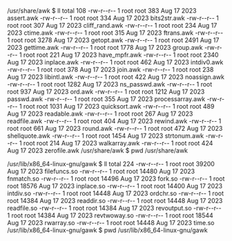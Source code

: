 /usr/share/awk $ ll
total 108
-rw-r--r-- 1 root root  383 Aug 17  2023 assert.awk
-rw-r--r-- 1 root root  334 Aug 17  2023 bits2str.awk
-rw-r--r-- 1 root root  307 Aug 17  2023 cliff_rand.awk
-rw-r--r-- 1 root root  234 Aug 17  2023 ctime.awk
-rw-r--r-- 1 root root  315 Aug 17  2023 ftrans.awk
-rw-r--r-- 1 root root 3278 Aug 17  2023 getopt.awk
-rw-r--r-- 1 root root 2491 Aug 17  2023 gettime.awk
-rw-r--r-- 1 root root 1778 Aug 17  2023 group.awk
-rw-r--r-- 1 root root  221 Aug 17  2023 have_mpfr.awk
-rw-r--r-- 1 root root 2340 Aug 17  2023 inplace.awk
-rw-r--r-- 1 root root  462 Aug 17  2023 intdiv0.awk
-rw-r--r-- 1 root root  378 Aug 17  2023 join.awk
-rw-r--r-- 1 root root  238 Aug 17  2023 libintl.awk
-rw-r--r-- 1 root root  422 Aug 17  2023 noassign.awk
-rw-r--r-- 1 root root 1282 Aug 17  2023 ns_passwd.awk
-rw-r--r-- 1 root root  937 Aug 17  2023 ord.awk
-rw-r--r-- 1 root root 1212 Aug 17  2023 passwd.awk
-rw-r--r-- 1 root root  355 Aug 17  2023 processarray.awk
-rw-r--r-- 1 root root 1031 Aug 17  2023 quicksort.awk
-rw-r--r-- 1 root root  489 Aug 17  2023 readable.awk
-rw-r--r-- 1 root root  267 Aug 17  2023 readfile.awk
-rw-r--r-- 1 root root  404 Aug 17  2023 rewind.awk
-rw-r--r-- 1 root root  661 Aug 17  2023 round.awk
-rw-r--r-- 1 root root  472 Aug 17  2023 shellquote.awk
-rw-r--r-- 1 root root 1454 Aug 17  2023 strtonum.awk
-rw-r--r-- 1 root root  214 Aug 17  2023 walkarray.awk
-rw-r--r-- 1 root root  424 Aug 17  2023 zerofile.awk
/usr/share/awk $ pwd
/usr/share/awk

/usr/lib/x86_64-linux-gnu/gawk $ ll
total 224
-rw-r--r-- 1 root root 39200 Aug 17  2023 filefuncs.so
-rw-r--r-- 1 root root 14480 Aug 17  2023 fnmatch.so
-rw-r--r-- 1 root root 14496 Aug 17  2023 fork.so
-rw-r--r-- 1 root root 18576 Aug 17  2023 inplace.so
-rw-r--r-- 1 root root 14400 Aug 17  2023 intdiv.so
-rw-r--r-- 1 root root 14448 Aug 17  2023 ordchr.so
-rw-r--r-- 1 root root 14384 Aug 17  2023 readdir.so
-rw-r--r-- 1 root root 14448 Aug 17  2023 readfile.so
-rw-r--r-- 1 root root 14384 Aug 17  2023 revoutput.so
-rw-r--r-- 1 root root 14384 Aug 17  2023 revtwoway.so
-rw-r--r-- 1 root root 18544 Aug 17  2023 rwarray.so
-rw-r--r-- 1 root root 14448 Aug 17  2023 time.so
/usr/lib/x86_64-linux-gnu/gawk $ pwd
/usr/lib/x86_64-linux-gnu/gawk
